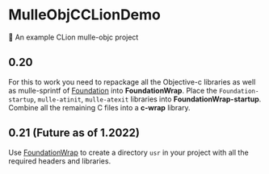 # MulleObjCCLionDemo

🦁 An example CLion mulle-objc project 


## 0.20

For this to work you need to repackage all the Objective-c libraries as well as mulle-sprintf of [Foundation](//github.com/MulleFoundation/Foundation) into 
**FoundationWrap**. Place the `Foundation-startup`, `mulle-atinit`, `mulle-atexit` libraries into **FoundationWrap-startup**. Combine all the remaining
C files into a **c-wrap** library.


## 0.21 (Future as of 1.2022)

Use [FoundationWrap](//github.com/MulleFoundation/FoundationWrap) to create a directory `usr` in your project with 
all the required headers and libraries.

